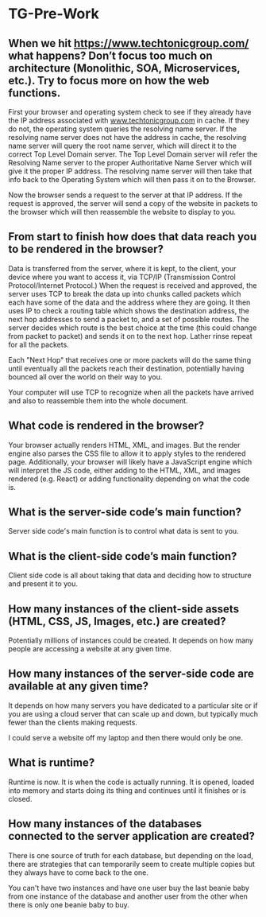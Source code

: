# TG-Pre-Work

## When we hit https://www.techtonicgroup.com/ what happens? Don’t focus too much on architecture (Monolithic, SOA, Microservices, etc.). Try to focus more on how the web functions.

First your browser and operating system check to see if they already have the IP address associated with www.techtonicgroup.com in cache.
If they do not, the operating system queries the resolving name server.
If the resolving name server does not have the address in cache, the resolving name server will query the root name server,
which will direct it to the correct Top Level Domain server. The Top Level Domain server will refer the Resolving Name server
to the proper Authoritative Name Server which will give it the proper IP address.
The resolving name server will then take that info back to the Operating System which will then pass it on to the Browser.

Now the browser sends a request to the server at that IP address. If the request is approved, the server will send a copy of
the website in packets to the browser which will then reassemble the website to display to you.

## From start to finish how does that data reach you to be rendered in the browser?

Data is transferred from the server, where it is kept, to the client, your device where you want to access it, via TCP/IP (Transmission Control Protocol/Internet Protocol.)
When the request is received and approved, the server uses TCP to break the data up into chunks called packets which each have some of the data and the address where they are going.
It then uses IP to check a routing table which shows the destination address, the next hop addresses to send a packet to, and a set of possible routes.
The server decides which route is the best choice at the time (this could change from packet to packet) and sends it on to the next hop. Lather rinse repeat for all the packets.

Each "Next Hop" that receives one or more packets will do the same thing until eventually all the packets reach their destination, potentially
having bounced all over the world on their way to you.

Your computer will use TCP to recognize when all the packets have arrived and also to reassemble them into the whole document.

## What code is rendered in the browser?

Your browser actually renders HTML, XML, and images. But the render engine also parses the CSS file to allow it to apply styles to the rendered page.
Additionally, your browser will likely have a JavaScript engine which will interpret the JS code, either adding to the HTML, XML, and images rendered (e.g. React)
or adding functionality depending on what the code is.

## What is the server-side code’s main function?

Server side code's main function is to control what data is sent to you.

## What is the client-side code’s main function?

Client side code is all about taking that data and deciding how to structure and present it to you.

## How many instances of the client-side assets (HTML, CSS, JS, Images, etc.) are created?

Potentially millions of instances could be created. It depends on how many people are accessing a website at any given time.

## How many instances of the server-side code are available at any given time?

It depends on how many servers you have dedicated to a particular site or if you are using a cloud server that can scale up and down, but typically much
fewer than the clients making requests.

I could serve a website off my laptop and then there would only be one.

## What is runtime?

Runtime is now. It is when the code is actually running. It is opened, loaded into memory and starts doing its thing and continues until it finishes or is closed.

## How many instances of the databases connected to the server application are created?

There is one source of truth for each database, but depending on the load, there are strategies that can temporarily seem to create multiple copies but they
always have to come back to the one.

You can't have two instances and have one user buy the last beanie baby from one instance of the database and another user from the other when there is only one beanie baby to buy.
